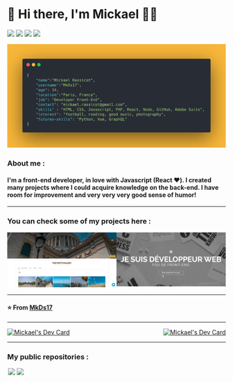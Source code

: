 # 👋 Hi there, I'm Mickael 👨‍💻

[![](https://img.shields.io/badge/LinkedIn-Mickael%20Rassicot-blue?style=plastic&logo=linkedin)](https://www.linkedin.com/in/mickael-rassicot/)
[![](https://img.shields.io/badge/Gmail-mickael.rassicot%40gmail.com-red?style=plastic&logo=gmail)](mailto:mickael.rassicot@gmail.com)
[![](https://img.shields.io/badge/Instagram-%40MkDs14-orange?style=plastic&logo=instagram)](https://www.instagram.com/mkds14/)
[![](https://img.shields.io/badge/Twitter-%40MkDs14-blue?style=plastic&logo=twitter)](https://twitter.com/mkdesign14/)


![](https://github.com/mkds17/mkds17/blob/master/who-am-i.png)

### About me :
#### I'm a front-end developer, in love with Javascript (React ❤️). I created many projects where I could acquire knowledge on the back-end. I have room for improvement and very very very good sense of humor!

---

### You can check some of my projects here : 

<div align="center">

  <div style="display: flex; align-items: flex-start; justify-content: space-around;">
    <a href="https://portfolio.mr-webdev.com"> 
      <img src="https://github.com/mkds17/mkds17/blob/master/mk-portfolio.png" alt="check out my photographies portfolio"/>
    </a>
    <a href="https://cv.mr-webdev.com">
      <img src="https://github.com/mkds17/mkds17/blob/master/my-web-resume.png" alt="check out my web resume"/>
    </a>
  </div>

</div>

---

#### ⭐️ From [MkDs17](https://github.com/MkDs17)

---

<div align="center">
  <div style="display: flex; align-items: center;justify-content:space-between">
    <a href="https://github.com/anuraghazra/github-readme-stats">
      <img src="https://github-readme-stats.vercel.app/api/top-langs/?username=mkds17" width="400" alt="Mickael's Dev Card"/>
    </a>
    <a href="https://app.daily.dev/MkDs17">
      <img src="https://api.daily.dev/devcards/aa1b73e16030451c820443a93693d585.png?r=w3s" width="280" alt="Mickael's Dev Card"/>
    </a>
  </div>
</div>

---


### My public repositories : 

<div align="center">
  <div style="display: flex; align-items: flex-start;">
    <a href="https://github.com/mkds17/CovidTracker" style="margin: 0 2px">
      <img src="https://github-readme-stats.vercel.app/api/pin/?username=mkds17&repo=CovidTracker" />
    </a>
    <a href="https://github.com/mkds17/inspiQuotes-v2" style="margin: 0 2px">
      <img src="https://github-readme-stats.vercel.app/api/pin/?username=mkds17&repo=inspiQuotes-v2" />
    </a>
  </div>
</div>


<!--
**MkDs17/MkDs17** is a ✨ _special_ ✨ repository because its `README.md` (this file) appears on your GitHub profile.

Here are some ideas to get you started:

- 🔭 I’m currently working on ...
- 🌱 I’m currently learning ...
- 👯 I’m looking to collaborate on ...
- 🤔 I’m looking for help with ...
- 💬 Ask me about ...
- 📫 How to reach me: ...
- 😄 Pronouns: ...
- ⚡ Fun fact: ...
-->
